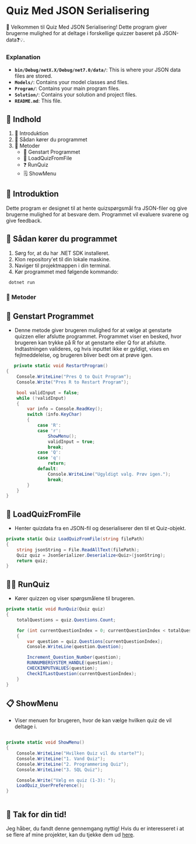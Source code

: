 # Quiz Med JSON Serialisering

🎉 Velkommen til Quiz Med JSON Serialisering! Dette program giver brugerne mulighed for at deltage i forskellige quizzer baseret på JSON-data❓💡.


### Explanation

- **`bin/Debug/netX.X/Debug/net7.0/data/`**: This is where your JSON data files are stored.
- **`Models/`**: Contains your model classes and files.
- **`Program/`**: Contains your main program files.
- **`Solution/`**: Contains your solution and project files.
- **`README.md`**: This file.

## 📜 Indhold

1. 📖 Introduktion
2. 🚀 Sådan kører du programmet
3. 🧩 Metoder
   - 🔄 Genstart Programmet
   - 📂 LoadQuizFromFile
   - ❓ RunQuiz
   - 🗒️ ShowMenu

## 📝 Introduktion

Dette program er designet til at hente quizspørgsmål fra JSON-filer og give brugerne mulighed for at besvare dem. Programmet vil evaluere svarene og give feedback.

## 🚀 Sådan kører du programmet

1. Sørg for, at du har .NET SDK installeret.
2. Klon repository'et til din lokale maskine.
3. Naviger til projektmappen i din terminal.
4. Kør programmet med følgende kommando:

  ```bash
   dotnet run
```

### 🧩 Metoder
## 🔄 Genstart Programmet
- Denne metode giver brugeren mulighed for at vælge at genstarte quizzen eller afslutte programmet.
Programmet viser en besked, hvor brugeren kan trykke på R for at genstarte eller Q for at afslutte.
Indtastningen valideres, og hvis inputtet ikke er gyldigt, vises en fejlmeddelelse, og brugeren bliver bedt om at prøve igen.
```csharp
   private static void RestartProgram()
{
    Console.WriteLine("Pres Q to Quit Program");
    Console.Write("Pres R to Restart Program");

    bool validInput = false;
    while (!validInput)
    {
        var info = Console.ReadKey();
        switch (info.KeyChar)
        {
            case 'R':
            case 'r':
                ShowMenu();
                validInput = true;
                break;
            case 'Q':
            case 'q':
                return;
            default:
                Console.WriteLine("Ugyldigt valg. Prøv igen.");
                break;
        }
    }
}
```
## 📂 LoadQuizFromFile
- Henter quizdata fra en JSON-fil og deserialiserer den til et Quiz-objekt.
```csharp
private static Quiz LoadQuizFromFile(string filePath)
{
    string jsonString = File.ReadAllText(filePath);
    Quiz quiz = JsonSerializer.Deserialize<Quiz>(jsonString);
    return quiz;
}
```
## 🏃‍♂️ RunQuiz
- Kører quizzen og viser spørgsmålene til brugeren.
```csharp
private static void RunQuiz(Quiz quiz)
{
    totalQuestions = quiz.Questions.Count;

    for (int currentQuestionIndex = 0; currentQuestionIndex < totalQuestions; currentQuestionIndex++)
    {
        var question = quiz.Questions[currentQuestionIndex];
        Console.WriteLine(question.Question);

        Increment_Question_Number(question);
        RUNNUMBERSYSTEM_HANDLE(question);
        CHECKINPUTVALUES(question);
        CheckIfLastQuestion(currentQuestionIndex);
    }
}
```
## 📋 ShowMenu
- Viser menuen for brugeren, hvor de kan vælge hvilken quiz de vil deltage i.
```csharp

private static void ShowMenu()
{
    Console.WriteLine("Hvilken Quiz vil du starte?");
    Console.WriteLine("1. Vand Quiz");
    Console.WriteLine("2. Programmering Quiz");
    Console.WriteLine("3. SQL Quiz");

    Console.Write("Vælg en quiz (1-3): ");
    LoadQuiz_UserPreference();
}



```
## 🙌 Tak for din tid!

Jeg håber, du fandt denne gennemgang nyttig! Hvis du er interesseret i at se flere af mine projekter, kan du tjekke dem ud [here](https://github.com/PlutoGamerpro?tab=stars).

